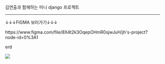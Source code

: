 <p>김연출과 함께하는 미니 django 프로젝트</p>
<hr>
<p> &darr;&darr;&darr;FIGMA 보러가기&darr;&darr;&darr;<P>
<p>https://www.figma.com/file/8X4t2k3OqepOHmR0sjwJuH/jh's-project?node-id=0%3A1<p>

<p>erd<p>
<img src = 'https://user-images.githubusercontent.com/87347699/181606766-2455445e-f1aa-4c93-8589-9798d0e53fe4.jpg'>
